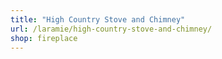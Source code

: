 ```yaml
---
title: "High Country Stove and Chimney"
url: /laramie/high-country-stove-and-chimney/
shop: fireplace
---
```

